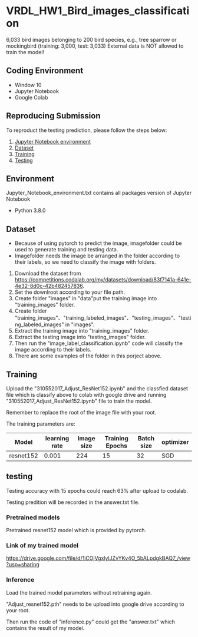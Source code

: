 # VRDL_HW1_Bird_images_classification
6,033 bird images belonging to 200 bird species, e.g., tree sparrow or mockingbird (training: 3,000, test: 3,033)
External data is NOT allowed to train the model!

## Coding Environment
- Window 10
- Jupyter Notebook
- Google Colab

## Reproducing Submission
To reproduct the testing prediction, please follow the steps below:
1. [Jupyter Notebook environment](#environment)
2. [Dataset](#dataset)
3. [Training](#training)
4. [Testing](#testing)

## Environment
Jupyter_Notebook_environment.txt contains all packages version of Jupyter Notebook
- Python 3.8.0

## Dataset
- Because of using pytorch to predict the image, imagefolder could be used to generate training and testing data.
- Imagefolder needs the image be arranged in the folder according to their labels, so we need to classify the image with folders.
1. Download the dataset from https://competitions.codalab.org/my/datasets/download/83f7141a-641e-4e32-8d0c-42b482457836.
2. Set the downlroot according to your file path.
3. Create folder "images" in "data"put the training image into "training_images" folder.
4. Create folder "training_images"、"training_labeled_images"、"testing_images"、"testing_labeled_images" in "images".
5. Extract the training image into "training_images" folder.
6. Extract the testing image into "testing_images" folder.
7. Then run the "image_label_classification.ipynb" code will classify the image according to their labels.
8. There are some examples of the folder in this porject above.


## Training
Upload the "310552017_Adjust_ResNet152.ipynb" and the classfied dataset file which is classify above to colab with google drive and running "310552017_Adjust_ResNet152.ipynb" file to train the model.

Remember to replace the root of the image file with your root.

The training parameters are:

Model | learning rate | Image size | Training Epochs | Batch size | optimizer
------------ | ------------- | ------------- | ------------- | ------------- | -------------
resnet152 | 0.001 | 224 | 15 | 32 | SGD

## testing
Testing accuracy with 15 epochs could reach 63% after upload to codalab.

Testing predition will be recorded in the answer.txt file.

### Pretrained models
Pretrained resnet152 model which is provided by pytorch.

### Link of my trained model
https://drive.google.com/file/d/1iCOjVgxlylJZvYKv4O_5bALpdgkBAQ7_/view?usp=sharing

### Inference

Load the trained model parameters without retraining again.

"Adjust_resnet152.pth" needs to be upload into google drive according to your root.

Then run the code of "inference.py" could get the "answer.txt" which contains the result of my model.

